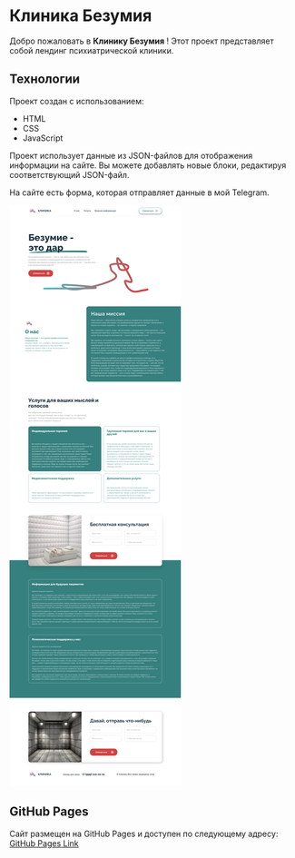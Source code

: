 # Клиника Безумия

Добро пожаловать в **Клинику Безумия** ! Этот проект представляет собой лендинг психиатрической клиники.

## Технологии

Проект создан с использованием:

- HTML
- CSS
- JavaScript

Проект использует данные из JSON-файлов для отображения информации на сайте. Вы можете добавлять новые блоки, редактируя соответствующий JSON-файл.

На сайте есть форма, которая отправляет данные в мой Telegram.

![Скриншот страницы](images/demo.png)

## GitHub Pages

Сайт размещен на GitHub Pages и доступен по следующему адресу: [GitHub Pages Link](https://lolitaklim.github.io/madness-clinic/)
